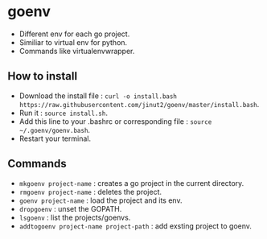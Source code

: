 # goenv
* Different env for each go project.
* Similiar to virtual env for python.
* Commands like virtualenvwrapper.

## How to install
* Download the install file : `curl -o install.bash https://raw.githubusercontent.com/jinut2/goenv/master/install.bash`.
* Run it : `source install.sh`.
* Add this line to your .bashrc or corresponding file : `source ~/.goenv/goenv.bash`.
* Restart your terminal.

## Commands
* `mkgoenv project-name`                 : creates a go project in the current directory.
* `rmgoenv project-name`                 : deletes the project.
* `goenv project-name`                   : load the project and its env.
* `dropgoenv`                            : unset the GOPATH.
* `lsgoenv`                              : list the projects/goenvs.
* `addtogoenv project-name project-path` : add exsting project to goenv.
